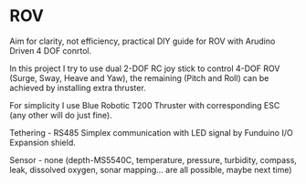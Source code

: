 # ROV
Aim for clarity, not efficiency, practical DIY guide for ROV with Arudino Driven 4 DOF conrtol.

In this project I try to use dual 2-DOF RC joy stick to control 4-DOF ROV (Surge, Sway, Heave and Yaw), the remaining (Pitch and Roll) can be achieved by installing extra thruster.

For simplicity I use Blue Robotic T200 Thruster with corresponding ESC (any other will do just fine).

Tethering - RS485 Simplex communication with LED signal by Funduino I/O Expansion shield.

Sensor - none (depth-MS5540C, temperature, pressure, turbidity, compass, leak, dissolved oxygen, sonar mapping... are all possible, maybe next time)

